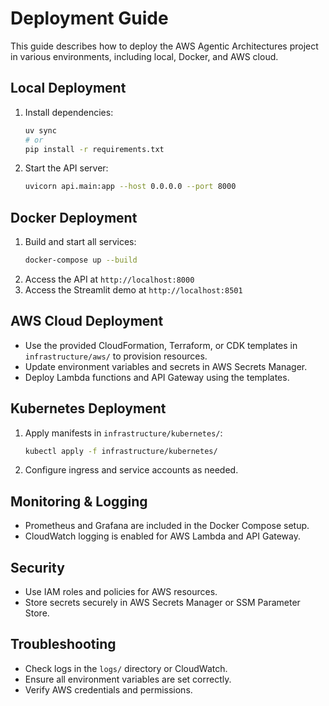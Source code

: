 # Deployment Guide

This guide describes how to deploy the AWS Agentic Architectures project in various environments, including local, Docker, and AWS cloud.

## Local Deployment

1. Install dependencies:
   ```bash
   uv sync
   # or
   pip install -r requirements.txt
   ```
2. Start the API server:
   ```bash
   uvicorn api.main:app --host 0.0.0.0 --port 8000
   ```

## Docker Deployment

1. Build and start all services:
   ```bash
   docker-compose up --build
   ```
2. Access the API at `http://localhost:8000`
3. Access the Streamlit demo at `http://localhost:8501`

## AWS Cloud Deployment

- Use the provided CloudFormation, Terraform, or CDK templates in `infrastructure/aws/` to provision resources.
- Update environment variables and secrets in AWS Secrets Manager.
- Deploy Lambda functions and API Gateway using the templates.

## Kubernetes Deployment

1. Apply manifests in `infrastructure/kubernetes/`:
   ```bash
   kubectl apply -f infrastructure/kubernetes/
   ```
2. Configure ingress and service accounts as needed.

## Monitoring & Logging
- Prometheus and Grafana are included in the Docker Compose setup.
- CloudWatch logging is enabled for AWS Lambda and API Gateway.

## Security
- Use IAM roles and policies for AWS resources.
- Store secrets securely in AWS Secrets Manager or SSM Parameter Store.

## Troubleshooting
- Check logs in the `logs/` directory or CloudWatch.
- Ensure all environment variables are set correctly.
- Verify AWS credentials and permissions.
